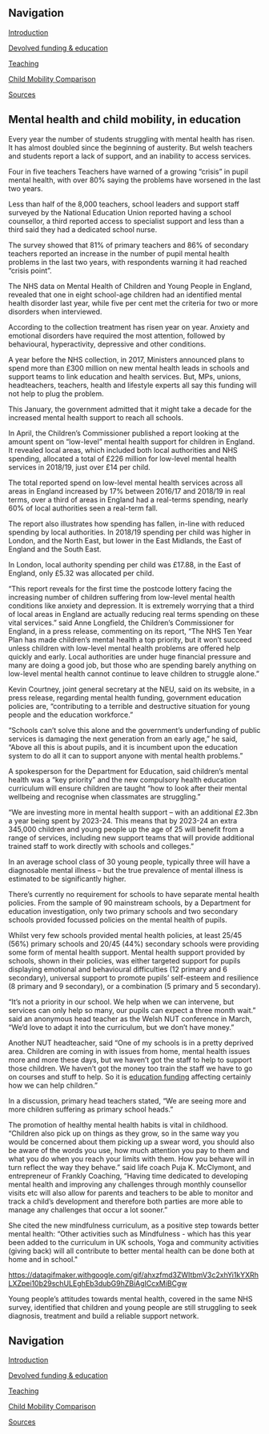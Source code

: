 ## Navigation

[Introduction](https://leiareid.github.io/austerity/)

[Devolved funding & education](https://leiareid.github.io/funding/)

[Teaching](https://leiareid.github.io/teaching/)

[Child Mobility Comparison](https://leiareid.github.io/comparison/)

[Sources](https://leiareid.github.io/sources/)

## Mental health and child mobility, in education

Every year the number of students struggling with mental health has risen. It has almost doubled since the beginning of austerity. But welsh teachers and students report a lack of support, and an inability to access services. 

Four in five teachers Teachers have warned of a growing “crisis” in pupil mental health, with over 80% saying the problems have worsened in the last two years.
 
Less than half of the 8,000 teachers, school leaders and support staff surveyed by the National Education Union reported having a school counsellor, a third reported access to specialist support and less than a third said they had a dedicated school nurse.
 
The survey showed that 81% of primary teachers and 86% of secondary teachers reported an increase in the number of pupil mental health problems in the last two years, with respondents warning it had reached “crisis point”.
 
The NHS data on Mental Health of Children and Young People in England, revealed that one in eight school-age children had an identified mental health disorder last year, while five per cent met the criteria for two or more disorders when interviewed.
 
<script async src="//jsfiddle.net/LeiaR/c5gyqx9d/embed/result/"></script>
 
According to the collection treatment has risen year on year. Anxiety and emotional disorders have required the most attention, followed by behavioural, hyperactivity, depressive and other conditions. 
 
A year before the NHS collection, in 2017, Ministers announced plans to spend more than £300 million on new mental health leads in schools and support teams to link education and health services. But, MPs, unions, headteachers, teachers, health and lifestyle experts all say this funding will not help to plug the problem.
 
This January, the government admitted that it might take a decade for the increased mental health support to reach all schools.
 
In April, the Children’s Commissioner published a report looking at the amount spent on “low-level” mental health support for children in England. It revealed local areas, which included both local authorities and NHS spending, allocated a total of £226 million for low-level mental health services in 2018/19, just over £14 per child.
 
The total reported spend on low-level  mental health services across all areas in England increased by 17% between 2016/17 and 2018/19 in real terms, over a third of areas in England had a real-terms spending, nearly 60% of local authorities seen a real-term fall.
 
The report also illustrates how spending has fallen, in-line with reduced spending by local authorities. In 2018/19 spending per child was higher in London, and the North East, but lower in the East Midlands, the East of England and the South East.
 
In London, local authority spending per child was £17.88, in the East of England, only £5.32 was allocated per child.
 
“This report reveals for the first time the postcode lottery facing the increasing number of children suffering from low-level mental health conditions like anxiety and depression. It is extremely worrying that a third of local areas in England are actually reducing real terms spending on these vital services.” said Anne Longfield, the Children’s Commissioner for England, in a press release, commenting on its report, “The NHS Ten Year Plan has made children’s mental health a top priority, but it won’t succeed unless children with low-level mental health problems are offered help quickly and early. Local authorities are under huge financial pressure and many are doing a good job, but those who are spending barely anything on low-level mental health cannot continue to leave children to struggle alone.”

Kevin Courtney, joint general secretary at the NEU, said on its website, in a press release, regarding mental health funding, government education policies are, “contributing to a terrible and destructive situation for young people and the education workforce.”
 
“Schools can’t solve this alone and the government’s underfunding of public services is damaging the next generation from an early age,” he said, “Above all this is about pupils, and it is incumbent upon the education system to do all it can to support anyone with mental health problems.”
 
A spokesperson for the Department for Education, said children’s mental health was a “key priority” and the new compulsory health education curriculum will ensure children are taught “how to look after their mental wellbeing and recognise when classmates are struggling.”
 
“We are investing more in mental health support – with an additional £2.3bn a year being spent by 2023-24. This means that by 2023-24 an extra 345,000 children and young people up the age of 25 will benefit from a range of services, including new support teams that will provide additional trained staff to work directly with schools and colleges.”

In an average school class of 30 young people, typically three will have a diagnosable mental illness – but the true prevalence of mental illness is estimated to be significantly higher.

There’s currently no requirement for schools to have separate mental health policies. From the sample of 90 mainstream schools, by a Department for education investigation, only two primary schools and two secondary schools provided focussed policies on the mental health of pupils. 

Whilst very few schools provided mental health policies, at least 25/45 (56%) primary schools and 20/45 (44%) secondary schools were providing some form of mental health support. Mental health support provided by schools, shown in their policies, was either targeted support for pupils displaying emotional and behavioural difficulties (12 primary and 6 secondary), universal support to promote pupils’ self-esteem and resilience (8 primary and 9 secondary), or a combination (5 primary and 5 secondary). 

“It’s not a priority in our school. We help when we can intervene, but services can only help so many, our pupils can expect a three month wait.” said an anonymous head teacher as the Welsh NUT conference in March, “We’d love to adapt it into the curriculum, but we don’t have money.”

Another NUT headteacher, said “One of my schools is in a pretty deprived area. Children are coming in with issues from home, mental health issues more and more these days, but we haven’t got the staff to help to support those children. We haven’t got the money too train the staff we have to go on courses and stuff to help. So it is [education funding](https://leiareid.github.io/funding) affecting certainly how we can help children.”

In a discussion, primary head teachers stated, “We are seeing more and more children suffering as primary school heads.”

The promotion of healthy mental health habits is vital in childhood. “Children also pick up on things as they grow, so in the same way you would be concerned about them picking up a swear word, you should also be aware of the words you use, how much attention you pay to them and what you do when you reach your limits with them. How you behave will in turn reflect the way they behave.” said life coach Puja K. McClymont, and entrepreneur of Frankly Coaching, “Having time dedicated to developing mental health and improving any challenges through monthly counsellor visits etc will also allow for parents and teachers to be able to monitor and track a child’s development and therefore both parties are more able to manage any challenges that occur a lot sooner.”

She cited the new mindfulness curriculum, as a positive step towards better mental health: “Other activities such as Mindfulness - which has this year been added to the curriculum in UK schools, Yoga and community activities (giving back) will all contribute to better mental health can be done both at home and in school."

https://datagifmaker.withgoogle.com/gif/ahxzfmd3ZWItbmV3c2xhYi1kYXRhLXZpei10b29schULEghEb3dubG9hZBiAgICcxMiBCgw

Young people’s attitudes towards mental health, covered in the same NHS survey, identified that children and young people are still struggling to seek diagnosis, treatment and build a reliable support network. 

## Navigation

[Introduction](https://leiareid.github.io/austerity/)

[Devolved funding & education](https://leiareid.github.io/funding/)

[Teaching](https://leiareid.github.io/teaching/)

[Child Mobility Comparison](https://leiareid.github.io/comparison/)

[Sources](https://leiareid.github.io/sources/)
